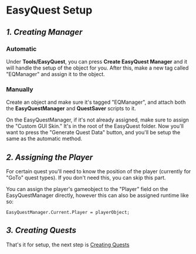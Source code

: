 
# EasyQuest Setup

## _1. Creating Manager_

### Automatic
Under **Tools/EasyQuest**, you can press **Create EasyQuest Manager** and it will handle the setup of the object for you. After this, make a new tag called "EQManager" and assign it to the object.

### Manually
Create an object and make sure it's tagged "EQManager", and attach both the **EasyQuestManager** and **QuestSaver** scripts to it.

On the EasyQuestManager, if it's not already assigned, make sure to assign the "Custom GUI Skin." It's in the root of the EasyQuest folder. Now you'll want to press the "Generate Quest Data" button, and you'll be setup the same as the automatic method.

## _2. Assigning the Player_
For certain quest you'll need to know the position of the player (currently for "GoTo" quest types). If you don't need this, you can skip this part.
 
You can assign the player's gameobject to the "Player" field on the EasyQuestManager directly, however this can also be assigned runtime like so:         
```
EasyQuestManager.Current.Player = playerObject;
```

## _3. Creating Quests_
That's it for setup, the next step is [Creating Quests](QuestManager/CreatingQuest.md)
